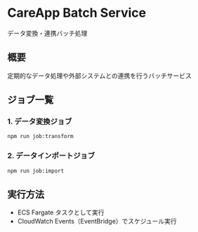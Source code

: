 # CareApp Batch Service

データ変換・連携バッチ処理

## 概要

定期的なデータ処理や外部システムとの連携を行うバッチサービス

## ジョブ一覧

### 1. データ変換ジョブ
```bash
npm run job:transform
```

### 2. データインポートジョブ
```bash
npm run job:import
```

## 実行方法

- ECS Fargate タスクとして実行
- CloudWatch Events（EventBridge）でスケジュール実行
